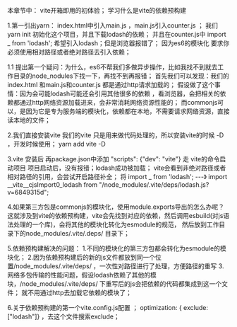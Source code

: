 本章节中： vite开箱即用的初体验； 学习什么是vite的依赖预构建

1.第一引出yarn：
      index.html中引入main.js ，main.js引入counter.js ； 我们yarn init 初始化这个项目，并且下载lodash的依赖； 并且在counter.js中 import _ from 'lodash'; 希望引入lodash；但是浏览器报错了；
      因为es6的模块化 要求你必须使用相对路径或者绝对路径去引入依赖；

1.1 提出第一个疑问：为什么，es6不帮我们多做异步操作，比如我找不到就去工作目录的node_nodules下找一下，再找不到再报错；
       首先我们可以发现：我们的index.html 和main.js和counter.js 都是通过http请求加载的；
       假设做了这个事情：因为会可能lodash可能还会引用其他很多的依赖 ，看浏览器，会把相关的依赖都通过http网络资源加载进来，会非常消耗网络资源性能的；
       而commonjs可以，是因为它是专为服务端的模块化，依赖都在本地，不需要请求网络资源，直接读本地的文件；

2.我们直接安装vite
    我们的vite 只是用来做代码处理的，所以安装vite的时候 -D ，开发时候使用；
    yarn add vite -D

3.vite 安装后 再package.json中添加  "scripts": {"dev": "vite"}
    走 vite的命令启动项目
    项目启动后，没有报错；lodash成功被加载；
    vite会看到非绝对路径或者相对路径的引用，会尝试开启路径补全；
    将 import _ from 'lodash'; ---》 import __vite__cjsImport0_lodash from "/node_modules/.vite/deps/lodash.js?v=6849315d";

4.如果第三方包是commonjs的模块化，使用module.exports导出的怎么办呢？
    这就涉及到vite的依赖预构建，vite会先找到对应的依赖，然后调用esbuild(对js语法处理的一个库)，会将其他的模块化转化为esmodule的规范，
    然后放到工作目录下的node_modules/.vite/.deps/ 目录下；

5.依赖预构建解决的问题：
    1.不同的模块化的第三方包都会转化为esmodule的模块化；
    2.因为依赖预构建后的新的js文件都放到同一个位置/node_modules/.vite/deps/ ，一次性对路径进行了处理，方便路径的重写
    3.网络多包传输的性能问题，假设lodash依赖了其他的模块，/node_modules/.vite/deps/ 下重写后的js会把依赖的代码都集成到这一个文件；
      就不用通过http去加载它依赖的模块了；

6.关于依赖预构建的第一个vite.config.js配置 ； optimization: { exclude: ["lodash"]} ，去这个文件搜索exclude；


